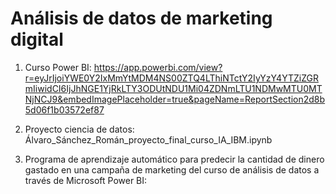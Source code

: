 # Análisis de datos de marketing digital

1. Curso Power BI: https://app.powerbi.com/view?r=eyJrIjoiYWE0Y2IxMmYtMDM4NS00ZTQ4LThiNTctY2IyYzY4YTZiZGRmIiwidCI6IjJhNGE1YjRkLTY3ODUtNDU1Mi04ZDNmLTU1NDMwMTU0MTNjNCJ9&embedImagePlaceholder=true&pageName=ReportSection2d8b5d06f1b03572ef87

2. Proyecto ciencia de datos: Álvaro_Sánchez_Román_proyecto_final_curso_IA_IBM.ipynb

3. Programa de aprendizaje automático para predecir la cantidad de dinero gastado en una campaña de marketing del curso de análisis de datos a través de Microsoft Power BI:
